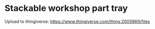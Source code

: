# Stackable workshop part tray

Upload to thingiverse: https://www.thingiverse.com/thing:2005869/files

